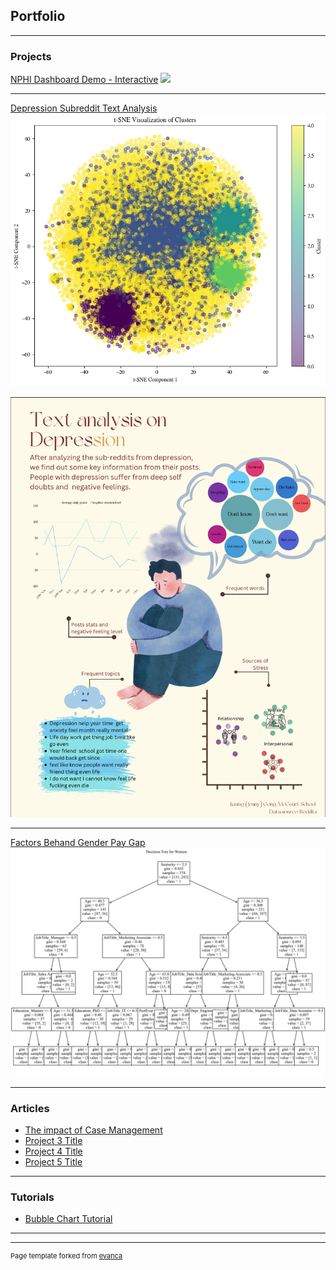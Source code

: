 ## Portfolio

---

### Projects

[NPHI Dashboard Demo - Interactive](https://jg2190.shinyapps.io/nphi_dashboard/)
<img src="images/dashboard_demo.mov?raw=true"/>

---
[Depression Subreddit Text Analysis](/pdf/reddits.pdf)
<img src="images/cluster.png?raw=true"/>

<img src="images/depressioninfograpic.png?raw=true"/>


---
[Factors Behand Gender Pay Gap](/pdf/ds2_final_project_jg2190-2.pdf)
<img src="images/decision_tree_women.jpg?raw=true"/>

---

### Articles

- [The impact of Case Management](/pdf/case_management.pdf)
- [Project 3 Title](http://example.com/)
- [Project 4 Title](http://example.com/)
- [Project 5 Title](http://example.com/)

---
### Tutorials
- [Bubble Chart Tutorial](http://example.com/)

---




---
<p style="font-size:11px">Page template forked from <a href="https://github.com/evanca/quick-portfolio">evanca</a></p>
<!-- Remove above link if you don't want to attibute -->
